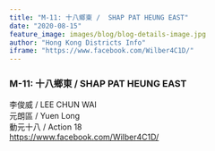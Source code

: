 ```yaml
---
title: "M-11: 十八鄉東 /  SHAP PAT HEUNG EAST"
date: "2020-08-15"
feature_image: images/blog/blog-details-image.jpg
author: "Hong Kong Districts Info"
iframe: "https://www.facebook.com/Wilber4C1D/"
---
```


### M-11: 十八鄉東 /  SHAP PAT HEUNG EAST  
李俊威 /  LEE CHUN WAI  
元朗區 / Yuen Long  
動元十八 /  Action 18  
https://www.facebook.com/Wilber4C1D/
